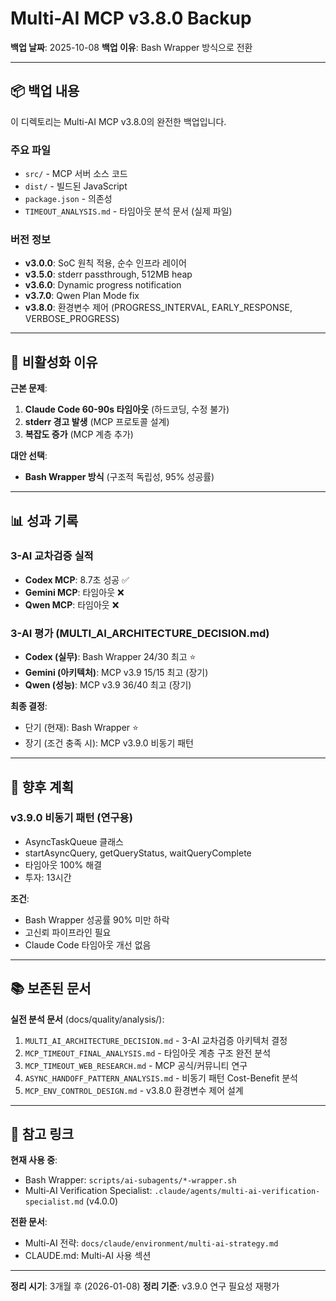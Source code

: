 # Multi-AI MCP v3.8.0 Backup

**백업 날짜**: 2025-10-08
**백업 이유**: Bash Wrapper 방식으로 전환

---

## 📦 백업 내용

이 디렉토리는 Multi-AI MCP v3.8.0의 완전한 백업입니다.

### 주요 파일
- `src/` - MCP 서버 소스 코드
- `dist/` - 빌드된 JavaScript
- `package.json` - 의존성
- `TIMEOUT_ANALYSIS.md` - 타임아웃 분석 문서 (실제 파일)

### 버전 정보
- **v3.0.0**: SoC 원칙 적용, 순수 인프라 레이어
- **v3.5.0**: stderr passthrough, 512MB heap
- **v3.6.0**: Dynamic progress notification
- **v3.7.0**: Qwen Plan Mode fix
- **v3.8.0**: 환경변수 제어 (PROGRESS_INTERVAL, EARLY_RESPONSE, VERBOSE_PROGRESS)

---

## 🚫 비활성화 이유

**근본 문제**:
1. **Claude Code 60-90s 타임아웃** (하드코딩, 수정 불가)
2. **stderr 경고 발생** (MCP 프로토콜 설계)
3. **복잡도 증가** (MCP 계층 추가)

**대안 선택**:
- **Bash Wrapper 방식** (구조적 독립성, 95% 성공률)

---

## 📊 성과 기록

### 3-AI 교차검증 실적
- **Codex MCP**: 8.7초 성공 ✅
- **Gemini MCP**: 타임아웃 ❌
- **Qwen MCP**: 타임아웃 ❌

### 3-AI 평가 (MULTI_AI_ARCHITECTURE_DECISION.md)
- **Codex (실무)**: Bash Wrapper 24/30 최고 ⭐
- **Gemini (아키텍처)**: MCP v3.9 15/15 최고 (장기)
- **Qwen (성능)**: MCP v3.9 36/40 최고 (장기)

**최종 결정**:
- 단기 (현재): Bash Wrapper ⭐
- 장기 (조건 충족 시): MCP v3.9.0 비동기 패턴

---

## 🔮 향후 계획

### v3.9.0 비동기 패턴 (연구용)
- AsyncTaskQueue 클래스
- startAsyncQuery, getQueryStatus, waitQueryComplete
- 타임아웃 100% 해결
- 투자: 13시간

**조건**:
- Bash Wrapper 성공률 90% 미만 하락
- 고신뢰 파이프라인 필요
- Claude Code 타임아웃 개선 없음

---

## 📚 보존된 문서

**실전 분석 문서** (docs/quality/analysis/):
1. `MULTI_AI_ARCHITECTURE_DECISION.md` - 3-AI 교차검증 아키텍처 결정
2. `MCP_TIMEOUT_FINAL_ANALYSIS.md` - 타임아웃 계층 구조 완전 분석
3. `MCP_TIMEOUT_WEB_RESEARCH.md` - MCP 공식/커뮤니티 연구
4. `ASYNC_HANDOFF_PATTERN_ANALYSIS.md` - 비동기 패턴 Cost-Benefit 분석
5. `MCP_ENV_CONTROL_DESIGN.md` - v3.8.0 환경변수 제어 설계

---

## 🔗 참고 링크

**현재 사용 중**:
- Bash Wrapper: `scripts/ai-subagents/*-wrapper.sh`
- Multi-AI Verification Specialist: `.claude/agents/multi-ai-verification-specialist.md` (v4.0.0)

**전환 문서**:
- Multi-AI 전략: `docs/claude/environment/multi-ai-strategy.md`
- CLAUDE.md: Multi-AI 사용 섹션

---

**정리 시기**: 3개월 후 (2026-01-08)
**정리 기준**: v3.9.0 연구 필요성 재평가
